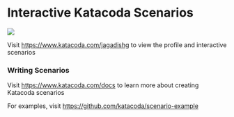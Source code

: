 # Interactive Katacoda Scenarios

[![](http://shields.katacoda.com/katacoda/jagadishg/count.svg)](https://www.katacoda.com/jagadishg "Get your profile on Katacoda.com")

Visit https://www.katacoda.com/jagadishg to view the profile and interactive scenarios

### Writing Scenarios
Visit https://www.katacoda.com/docs to learn more about creating Katacoda scenarios

For examples, visit https://github.com/katacoda/scenario-example

